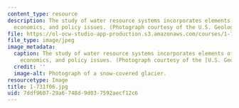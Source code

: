 ```yaml
---
content_type: resource
description: The study of water resource systems incorporates elements of hydrology,
  economics, and policy issues. (Photograph courtesy of the U.S. Geological Survey.)
file: https://ol-ocw-studio-app-production.s3.amazonaws.com/courses/1-731-water-resource-systems-fall-2006/7ddf960729a6748d9d037592aecf12c6_1-731f06.jpg
file_type: image/jpeg
image_metadata:
  caption: The study of water resource systems incorporates elements of hydrology,
    economics, and policy issues. (Photograph courtesy of the [U.S. Geological Survey](http://www.usgs.gov/).)
  credit: ''
  image-alt: Photograph of a snow-covered glacier.
resourcetype: Image
title: 1-731f06.jpg
uid: 7ddf9607-29a6-748d-9d03-7592aecf12c6
---
```

